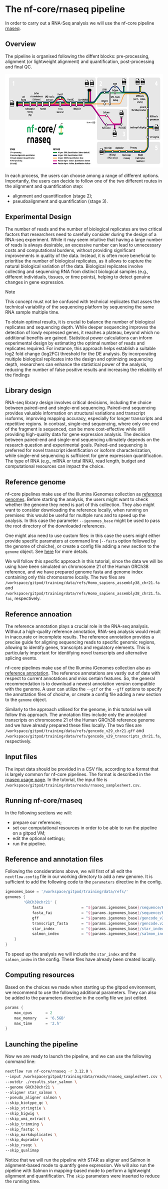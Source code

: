 # The nf-core/rnaseq pipeline

In order to carry out a RNA-Seq analysis we will use the nf-core pipeline [rnaseq](https://nf-co.re/rnaseq/3.14.0).

## Overview

The pipeline is organised following the diffent blocks: pre-processing, alignment (or lightweight alignment) and quantification, post-processing and final QC.

<center>
<img src="./img/nf-core-rnaseq_metro_map_grey.png" height="300px" width="650px">
</center>


In each process, the users can choose among a range of different options. Importantly, the users can decide to follow one of the two different routes in the alignment and quantification step:
- alignment and quantification (stage 2);
- pseudoalignment and quantification (stage 3). 

## Experimental Design

The number of reads and the number of biological replicates are two critical factors that researchers need to carefully consider during the design of a RNA-seq experiment. While it may seem intuitive that having a large number of reads is always desirable, an excessive number can lead to unnecessary costs and computational burdens, without providing significant improvements in quality of the data. Instead, it is often more beneficial to prioritise the number of biological replicates, as it allows to capture the natural biological variation of the data. Biological replicates involve collecting and sequencing RNA from distinct biological samples (e.g., different individuals, tissues, or time points), helping to detect genuine changes in gene expression. 

> [!NOTE]
> This concept must not be confused with technical replicates that asses the technical variability of the sequencing platform by sequencing the same RNA sample multiple time.

To obtain optimal results, it is crucial to balance the number of biological replicates and sequencing depth. While deeper sequencing improves the detection of lowly expressed genes, it reaches a plateau, beyond which no additional benefits are gained. Statistical power calculations can inform experimental design by estimating the optimal number of reads and replicates required. For instance, this approach helps establish a suitable log2 fold change (log2FC) threshold for  the DE analysis. By incorporating multiple biological replicates into the design and optimizing sequencing depth, researchers can enhance the statistical power of the analysis, reducing the number of false positive results and increasing the reliability of the findings

## Library design

RNA-seq library design involves critical decisions, including the choice between paired-end and single-end sequencing. Paired-end sequencing provides valuable information on structural variations and transcript isoforms, improving mapping accuracy, especially for longer transcripts and repetitive regions. In contrast, single-end sequencing, where only one end of the fragment is sequenced, can be more cost-effective while still providing high-quality data for gene expression analysis. The decision between paired-end and single-end sequencing ultimately depends on the research question and experimental goals. Paired-end sequencing is preferred for novel transcript identification or isoform characterization, while single-end sequencing is sufficient for gene expression quantification. The type of RNA (e.g., mRNA or total RNA), read length, budget and computational resources can impact the choice.

## Reference genome

nf-core pipelines make use of the Illumina iGenomes collection as [reference genomes](https://nf-co.re/docs/usage/reference_genomes).
Before starting the analysis, the users might want to check whether the genome they need is part of this collection.
They also might want to consider downloading the reference locally, when running on premises: this would be useful for multiple runs and to speed up the analysis. In this case the parameter `--igenomes_base` might be used to pass the root directory of the downloaded references. 

One might also need to use custom files: in this case the users might either provide specific parameters at command line (`--fasta` option followed by the genome of choiche), or create a config file adding a new section to the `genome` object. See [here](https://nf-co.re/docs/usage/reference_genomes#custom-genomes) for more details.

We will follow this specific approach in this tutorial, since the data we will be using have been simulated on chromosome 21 of the Human GRCh38 reference, and we have prepared genome fasta and genome index containing only this chromosome locally. The two files are `/workspace/gitpod/training/data/refs/Homo_sapiens_assembly38_chr21.fa` and `/workspace/gitpod/training/data/refs/Homo_sapiens_assembly38_chr21.fa.fai`, respectively.

## Reference annoation

The reference annotation plays a crucial role in the RNA-seq analysis. Without a high-quality reference annotation, RNA-seq analysis would result in inaccurate or incomplete results. The reference annotation provides a precise guide for aligning sequencing reads to specific genomic regions, allowing to identify genes, transcripts and regulatory elements. This is particularly important for identifying novel transcripts and alternative splicing events.

nf-core pipelines make use of the Illumina iGenomes collection also as [reference annotation](https://nf-co.re/docs/usage/reference_genomes).
The reference annotations are vastly out of date with respect to current annotations and miss certain features. So, the general recommendation is to download a newest annotation version compatible with the genome. A user can utilize the `--gtf` or the `--gff` options to specify the annottation files of choiche, or create a config file adding a new section to the `genome` object. 

Similarly to the approach utilised for the genome, in this tutorial we will follow this approach. The annotation files include only the annotated transcripts on chromosome 21 of the Human GRCh38 reference genome and we have already prepared these files locally. The two files are `/workspace/gitpod/training/data/refs/gencode_v29_chr21.gff` and `/workspace/gitpod/training/data/refs/gencode_v29_transcripts_chr21.fa`, respectively.

## Input files

The input data should be provided in a CSV file, according to a format that is largely common for nf-core pipelines.
The format is described in the [rnaseq usage page](https://nf-co.re/rnaseq/3.14.0/docs/usage).
In the tutorial, the input file is `/workspace/gitpod/training/data/reads/rnaseq_samplesheet.csv`.

## Running nf-core/rnaseq

In the following sections we will:
- prepare our references;
- set our computational resources in order to be able to run the pipeline on a gitpod VM;
- edit the optional settings;
- run the pipeline.

## Reference and annotation files

Following the considerations above, we will first of all edit the `nextflow.config` file in our working directory to add a new genome.
It is sufficient to add the following code to the `parameters` directive in the config.

```groovy
igenomes_base = '/workspace/gitpod/training/data/refs/'
genomes {
        'GRCh38chr21' {
            fasta                 = "${params.igenomes_base}/sequence/Homo_sapiens_assembly38_chr21.fasta"
            fasta_fai             = "${params.igenomes_base}/sequence/Homo_sapiens_assembly38_chr21.fasta.fai"
            gff                   = "${params.igenomes_base}/gencode_v29_chr21_parsed.gff"
            transcript_fasta      = "${params.igenomes_base}/gencode.v29.transcripts_chr21.fa"
            star_index            = "${params.igenomes_base}/star_index_chr21.tar.gz"
            salmon_index          = "${params.igenomes_base}/salmon_index_chr21.tar.gz"
	}
}
```

To speed up the analysis we will include the `star_index` and the `salmon_index` in the config. These files have already been created locally.


## Computing resources

Based on the choices we made when starting up the gitpod environment, we recommend to use the following additional parameters.
They can also be added to the parameters directive in the config file we just edited.

```groovy
params {
    max_cpus      = 2
    max_memory    = '6.5GB'
    max_time      = '2.h'
}
```

## Launching the pipeline

Now we are ready to launch the pipeline, and we can use the following command line:

```bash
nextflow run nf-core/rnaseq -r 3.12.0 \
--input /workspace/gitpod/training/data/reads/rnaseq_samplesheet.csv \
--outdir ./results_star_salmon \
--genome GRCh38chr21 \
--aligner star_salmon \
--pseudo_aligner salmon \
--skip_biotype_qc \
--skip_stringtie \
--skip_bigwig \
--skip_umi_extract \
--skip_trimming \
--skip_fastqc \
--skip_markduplicates \
--skip_dupradar \
--skip_rseqc \
--skip_qualimap
```

Notice that we will run the pipeline with STAR as aligner and Salmon in alignment-based mode to quantify gene expression. We will also run the pipeline with Salmon in mapping-based mode to perform a lightweight alignment and quantification.
The `skip` parameters were inserted to reduce the running time.